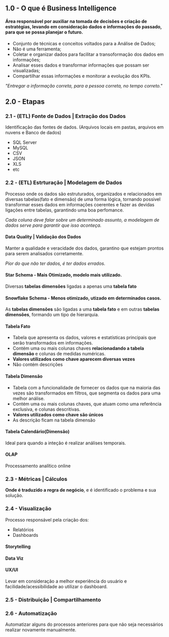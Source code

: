 ## 1.0 - O que é Business Intelligence
#### Área responsável por auxiliar na tomada de decisões e criação de estratégias, levando em consideração dados e informações do passado, para que se possa planejar o futuro.
* Conjunto de técnicas e conceitos voltados para a Análise de Dados;
* Não é uma ferramenta;
* Coletar e organizar dados para facilitar a transoformação dos dados em informações; 
* Analisar esses dados e transformar informações que possam ser visualizadas;
* Compartilhar essas informações e monitorar a evolução dos KPIs.          
                            
<i>"Entregar a informação correta, para a pessoa correta, no tempo correto."</i>

## 2.0 - Etapas 
### 2.1 - (ETL) Fonte de Dados | Extração dos Dados
Identificação das fontes de dados. (Arquivos locais em pastas, arquivos em nuvens e Banco de dados)
* SQL Server
* MySQL
* CSV
* JSON
* XLS
* etc

### 2.2 - (ETL) Estrturação | Modelagem de Dados
Processo onde os dados são estruturados, organizados e relacionados em diversas tabelas(fato e dimensão) de uma forma lógica, tornando possivel transformar esses dados em informações coerentes e fazer as devidas ligações entre tabelas, garantindo uma boa perfomance.

<i>Cada coluna deve falar sobre um determinado assunto, a modelagem de dados serve para garantir que isso aconteça.</i>

#### Data Quality | Validação dos Dados ####
Manter a qualidade e veracidade dos dados, garantino que estejam prontos para serem analisados corretamente.

<i>Pior do que não ter dados, é ter dados errados. </i>

#### Star Schema - Mais Otimizado, modelo mais utilizado.
Diversas <b>tabelas dimensões</b> ligadas a apenas uma <b>tabela fato</b>

#### Snowflake Schema - Menos otimizado, utizado em determinados casos.
As <b>tabelas dimensões</b> são ligadas a uma <b>tabela fato</b> e em outras <b>tabelas dimensões</b>, formando um tipo de hierarquia.

#### Tabela Fato ####
* Tabela que apresenta os dados, valores e estatísticas principais que serão transformados em informações.
* Contém uma ou mais colunas chaves <b> relacionadando a tabela dimensão </b> e colunas de medidas numéricas. 
* <b> Valores utilizados como chave aparecem diversas vezes </b>
* Não contém descrições

#### Tabela Dimensão ####
* Tabela com a funcionalidade de fornecer os dados que na maioria das vezes são transformados em filtros, que segmenta os dados para uma melhor análise.
* Contém uma ou mais colunas chaves, que atuam como uma referência exclusiva, e colunas descritivas.
* <b> Valores utilizados como chave são únicos </b>
* As descrição ficam na tabela dimensão

#### Tabela Calendário(Dimensão) ####
Ideal para quando a inteção é realizar análises temporais.

####  OLAP #### 
Processamento analítico online

### 2.3 - Métricas | Cálculos
<b> Onde é traduzido a regra de negócio</b>, e é identificado o problema e sua solução.

### 2.4 - Visualização
Processo responsável pela criação dos:
* Relatórios
* Dashboards

#### Storytelling ####

#### Data Viz ####

#### UX/UI ####
Levar em consideração a melhor experiência do usuário e facilidade/acessibilidade ao utilizar o dashboard.

### 2.5 - Distribuição | Compartilhamento

### 2.6 - Automatização
Automatizar alguns do processos anteriores para que não seja necessários realizar novamente manualmente.
